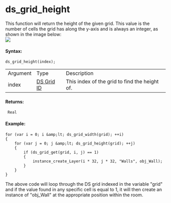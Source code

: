 # ds_grid_height

This function will return the height of the given grid. This value is
the number of cells the grid has along the y-axis and is always an
integer, as shown in the image below:  
![](https://gms.magecorn.com/Manual/assets/Images/Scripting_Reference/GML/Reference/Data_Structures/ds_grid_height.png)  

#### Syntax:

``` gml
ds_grid_height(index);
```

|          |                                                                                                             |                                               |
|----------|-------------------------------------------------------------------------------------------------------------|-----------------------------------------------|
| Argument | Type                                                                                                        | Description                                   |
| index    |  [DS Grid ID](../../../../../GameMaker_Language/GML_Reference/Data_Structures/DS_Grids/ds_grid_create)  | This index of the grid to find the height of. |

#### Returns:

``` gml
 Real
```

#### Example:

``` gml
for (var i = 0; i &amp;lt; ds_grid_width(grid); ++i)
{
    for (var j = 0; j &amp;lt; ds_grid_height(grid); ++j)
    {
        if (ds_grid_get(grid, i, j) == 1)
        {
            instance_create_Layer(i * 32, j * 32, "Walls", obj_Wall);
        }
    }
}
```

The above code will loop through the DS grid indexed in the variable
"grid" and if the value found in any specific cell is equal to 1, it
will then create an instance of "obj_Wall" at the appropriate position
within the room.
